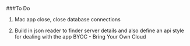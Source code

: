 ###To Do


1) Mac app close, close database connections



2) Build in json reader to finder server details and also define an api style for dealing with the app BYOC - Bring Your Own Cloud
	

